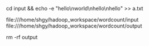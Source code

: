 
cd input && echo -e "hello\nworld\nhello\nhello" >> a.txt

file:///home/shgy/hadoop_workspace/wordcount/input file:///home/shgy/hadoop_workspace/wordcount/output

rm -rf output